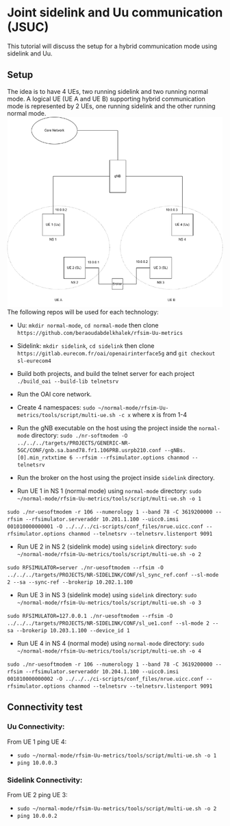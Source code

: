 # Joint sidelink and Uu communication (JSUC)
This tutorial will discuss the setup for a hybrid communication mode using sidelink and Uu.

## Setup
The idea is to have 4 UEs, two running sidelink and two running normal mode. A logical UE (UE A and UE B) supporting hybrid communication mode is represented by 2 UEs, one running sidelink and the other running normal mode.
![Hybrid Communication Setup Diagram](doc/images/hybrid_communication_setup.png)
The following repos will be used for each technology:
- Uu: `mkdir normal-mode`, `cd normal-mode` then clone `https://github.com/beraoudabdelkhalek/rfsim-Uu-metrics`
- Sidelink: `mkdir sidelink`, `cd sidelink` then clone `https://gitlab.eurecom.fr/oai/openairinterface5g` and `git checkout sl-eurecom4`

- Build both projects, and build the telnet server for each project `./build_oai --build-lib telnetsrv`
- Run the OAI core network.
- Create 4 namespaces: `sudo ~/normal-mode/rfsim-Uu-metrics/tools/script/multi-ue.sh -c x` where x is from 1-4
- Run the gNB executable on the host using the project inside the `normal-mode` directory:
```sudo ./nr-softmodem -O ../../../targets/PROJECTS/GENERIC-NR-5GC/CONF/gnb.sa.band78.fr1.106PRB.usrpb210.conf --gNBs.[0].min_rxtxtime 6 --rfsim --rfsimulator.options chanmod --telnetsrv```
- Run the broker on the host using the project inside `sidelink` directory.
- Run UE 1 in NS 1 (normal mode) using `normal-mode` directory:
`sudo ~/normal-mode/rfsim-Uu-metrics/tools/script/multi-ue.sh -o 1`

```sudo ./nr-uesoftmodem -r 106 --numerology 1 --band 78 -C 3619200000 --rfsim --rfsimulator.serveraddr 10.201.1.100 --uicc0.imsi 001010000000001 -O ../../../ci-scripts/conf_files/nrue.uicc.conf --rfsimulator.options chanmod --telnetsrv --telnetsrv.listenport 9091```

- Run UE 2 in NS 2 (sidelink mode) using `sidelink` directory:
`sudo ~/normal-mode/rfsim-Uu-metrics/tools/script/multi-ue.sh -o 2`

```sudo RFSIMULATOR=server ./nr-uesoftmodem --rfsim -O ../../../targets/PROJECTS/NR-SIDELINK/CONF/sl_sync_ref.conf --sl-mode 2 --sa --sync-ref --brokerip 10.202.1.100```

- Run UE 3 in NS 3 (sidelink mode) using `sidelink` directory:
`sudo ~/normal-mode/rfsim-Uu-metrics/tools/script/multi-ue.sh -o 3`

```sudo RFSIMULATOR=127.0.0.1 ./nr-uesoftmodem --rfsim -O ../../../targets/PROJECTS/NR-SIDELINK/CONF/sl_ue1.conf --sl-mode 2 --sa --brokerip 10.203.1.100 --device_id 1```

- Run UE 4 in NS 4 (normal mode) using `normal-mode` directory:
`sudo ~/normal-mode/rfsim-Uu-metrics/tools/script/multi-ue.sh -o 4`

```sudo ./nr-uesoftmodem -r 106 --numerology 1 --band 78 -C 3619200000 --rfsim --rfsimulator.serveraddr 10.204.1.100 --uicc0.imsi 001010000000002 -O ../../../ci-scripts/conf_files/nrue.uicc.conf --rfsimulator.options chanmod --telnetsrv --telnetsrv.listenport 9091```

## Connectivity test

### Uu Connectivity:
From UE 1 ping UE 4:
- `sudo ~/normal-mode/rfsim-Uu-metrics/tools/script/multi-ue.sh -o 1`
- `ping 10.0.0.3`

### Sidelink Connectivity:
From UE 2 ping UE 3:
- `sudo ~/normal-mode/rfsim-Uu-metrics/tools/script/multi-ue.sh -o 2`
- `ping 10.0.0.2`
